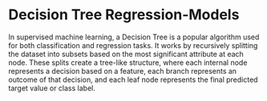 # Decision Tree Regression-Models

 In supervised machine learning, a Decision Tree is a popular algorithm used for both classification and regression tasks. It works by recursively splitting the dataset into subsets based on the most significant attribute at each node. These splits create a tree-like structure, where each internal node represents a decision based on a feature, each branch represents an outcome of that decision, and each leaf node represents the final predicted target value or class label.